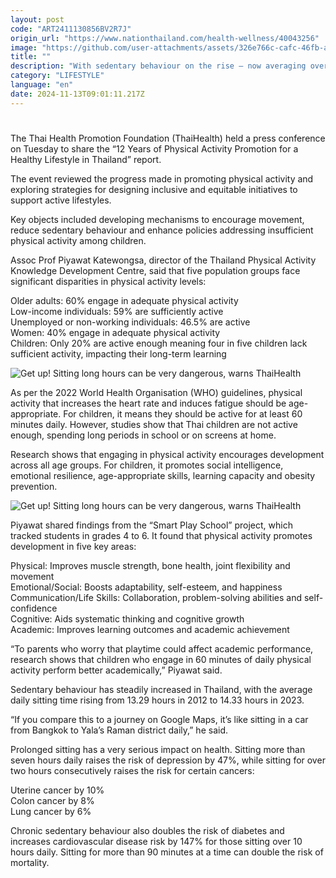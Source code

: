 ```yaml
---
layout: post
code: "ART2411130856BV2R7J"
origin_url: "https://www.nationthailand.com/health-wellness/40043256"
image: "https://github.com/user-attachments/assets/326e766c-cafc-46fb-abee-0709de0489e0"
title: ""
description: "With sedentary behaviour on the rise – now averaging over 14 hours a day – the foundation is calling for inclusive policies that support physical activity, particularly among children"
category: "LIFESTYLE"
language: "en"
date: 2024-11-13T09:01:11.217Z
---
```


# 









The Thai Health Promotion Foundation (ThaiHealth) held a press conference on Tuesday to share the “12 Years of Physical Activity Promotion for a Healthy Lifestyle in Thailand” report.

The event reviewed the progress made in promoting physical activity and exploring strategies for designing inclusive and equitable initiatives to support active lifestyles.

Key objects included developing mechanisms to encourage movement, reduce sedentary behaviour and enhance policies addressing insufficient physical activity among children.

Assoc Prof Piyawat Katewongsa, director of the Thailand Physical Activity Knowledge Development Centre, said that five population groups face significant disparities in physical activity levels:

Older adults: 60% engage in adequate physical activity  
Low-income individuals: 59% are sufficiently active  
Unemployed or non-working individuals: 46.5% are active  
Women: 40% engage in adequate physical activity  
Children: Only 20% are active enough meaning four in five children lack sufficient activity, impacting their long-term learning

  ![Get up! Sitting long hours can be very dangerous, warns ThaiHealth](https://github.com/user-attachments/assets/066ddde3-119e-44fc-8037-df0f29fbaea3)

As per the 2022 World Health Organisation (WHO) guidelines, physical activity that increases the heart rate and induces fatigue should be age-appropriate. For children, it means they should be active for at least 60 minutes daily. However, studies show that Thai children are not active enough, spending long periods in school or on screens at home.

Research shows that engaging in physical activity encourages development across all age groups. For children, it promotes social intelligence, emotional resilience, age-appropriate skills, learning capacity and obesity prevention.

  ![Get up! Sitting long hours can be very dangerous, warns ThaiHealth](https://github.com/user-attachments/assets/a99251a4-d488-40a1-adc2-fc8a5de3cc61)

Piyawat shared findings from the “Smart Play School” project, which tracked students in grades 4 to 6. It found that physical activity promotes development in five key areas:

Physical: Improves muscle strength, bone health, joint flexibility and movement  
Emotional/Social: Boosts adaptability, self-esteem, and happiness  
Communication/Life Skills: Collaboration, problem-solving abilities and self-confidence  
Cognitive: Aids systematic thinking and cognitive growth  
Academic: Improves learning outcomes and academic achievement

“To parents who worry that playtime could affect academic performance, research shows that children who engage in 60 minutes of daily physical activity perform better academically,” Piyawat said.

Sedentary behaviour has steadily increased in Thailand, with the average daily sitting time rising from 13.29 hours in 2012 to 14.33 hours in 2023.

“If you compare this to a journey on Google Maps, it’s like sitting in a car from Bangkok to Yala’s Raman district daily,” he said.

Prolonged sitting has a very serious impact on health. Sitting more than seven hours daily raises the risk of depression by 47%, while sitting for over two hours consecutively raises the risk for certain cancers:

Uterine cancer by 10%  
Colon cancer by 8%  
Lung cancer by 6%

Chronic sedentary behaviour also doubles the risk of diabetes and increases cardiovascular disease risk by 147% for those sitting over 10 hours daily. Sitting for more than 90 minutes at a time can double the risk of mortality.